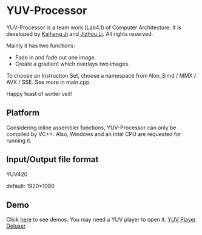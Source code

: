 # YUV-Processor #

YUV-Processor is a team work (Lab4.1) of Computer Architecture. It is developed by [Kaihang Ji](https://github.com/mimicji) and [Jizhou Li](https://github.com/HeraclitusTheFirelord). All rights reserved.

Mainly it has two functions:

- Fade in and fade out one image.
- Create a gradient which overlays two images.

To choose an Instruction Set, choose a namespace from Non_Simd / MMX / AVX / SSE. See more in main.cpp.

Happy feast of winter veil!

## Platform ##

Considering inline assembler functions, YUV-Processor can only be compiled by VC++. Also, Windows and an Intel CPU are requested for running it.

## Input/Output file format ##

YUV420

default: 1920*1080

## Demo ##

Click [here](http://pan.baidu.com/s/1slMtMP3) to see demos. You may need a YUV player to open it. [YUV Player Deluxer](http://www.yuvplayer.com/)